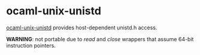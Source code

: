 ocaml-unix-unistd
================

[ocaml-unix-unistd](https://github.com/dsheets/ocaml-unix-unistd) provides
host-dependent unistd.h access.

**WARNING**: not portable due to *read* and *close* wrappers that assume 64-bit
  instruction pointers.
